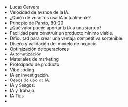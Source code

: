 - Lucas Cervera
- Velocidad de avance de la IA.
- ¿Quién de vosotros usa IA actualmente?
- Principio de Pareto, 80-20
- ¿Qué valor puede aportar la IA a una startup?
- Facilidad para construir un producto mínimo viable.
- Dificultad para crear una ventaja competitiva sostenible.
- Diseño y validación del modelo de negocio
- Optimización de operaciones
- Automatización
- Materiales de marketing
- Prototipado de producto
- Vibe coding
- IA en investigación.
- Casos de uso de IA.
- IA y Sesgos.
- IA y Trabajo.
- IA Tips
-